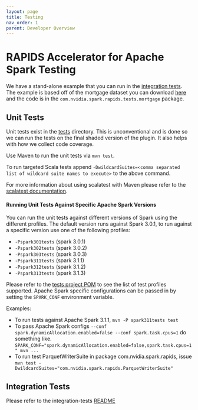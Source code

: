 ```yaml
---
layout: page
title: Testing
nav_order: 1
parent: Developer Overview
---
```

# RAPIDS Accelerator for Apache Spark Testing

We have a stand-alone example that you can run in the [integration tests](../integration_tests).
The example is based off of the mortgage dataset you can download
[here](http://www.fanniemae.com/portal/funding-the-market/data/loan-performance-data.html)
and the code is in the `com.nvidia.spark.rapids.tests.mortgage` package.

## Unit Tests

Unit tests exist in the [tests]() directory. This is unconventional and is done so we can run the 
tests on the final shaded version of the plugin. It also helps with how we collect code coverage. 

Use Maven to run the unit tests via `mvn test`.

To run targeted Scala tests append `-DwildcardSuites=<comma separated list of wildcard suite
 names to execute>` to the above command. 
 
For more information about using scalatest with Maven please refer to the
[scalatest documentation](https://www.scalatest.org/user_guide/using_the_scalatest_maven_plugin).
    
#### Running Unit Tests Against Specific Apache Spark Versions
You can run the unit tests against different versions of Spark using the different profiles. The
default version runs against Spark 3.0.1, to run against a specific version use one of the following
profiles:
   - `-Pspark301tests` (spark 3.0.1)
   - `-Pspark302tests` (spark 3.0.2)
   - `-Pspark303tests` (spark 3.0.3)
   - `-Pspark311tests` (spark 3.1.1)
   - `-Pspark312tests` (spark 3.1.2)
   - `-Pspark313tests` (spark 3.1.3)

Please refer to the [tests project POM](pom.xml) to see the list of test profiles supported.
Apache Spark specific configurations can be passed in by setting the `SPARK_CONF` environment
variable.

Examples: 
- To run tests against Apache Spark 3.1.1, 
 `mvn -P spark311tests test` 
- To pass Apache Spark configs `--conf spark.dynamicAllocation.enabled=false --conf spark.task.cpus=1` do something like.
 `SPARK_CONF="spark.dynamicAllocation.enabled=false,spark.task.cpus=1" mvn ...`
- To run test ParquetWriterSuite in package com.nvidia.spark.rapids, issue `mvn test -DwildcardSuites="com.nvidia.spark.rapids.ParquetWriterSuite"`

## Integration Tests

Please refer to the integration-tests [README](../integration_tests/README.md)
